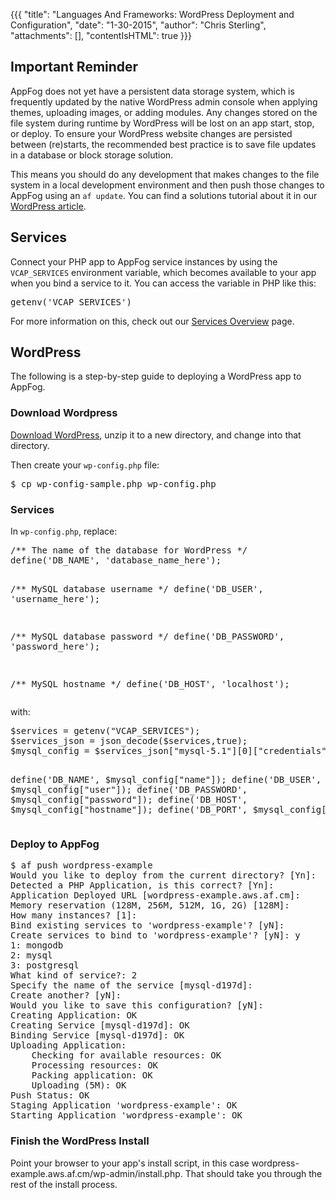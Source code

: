 {{{
  "title": "Languages And Frameworks: WordPress Deployment and Configuration",
  "date": "1-30-2015",
  "author": "Chris Sterling",
  "attachments": [],
  "contentIsHTML": true
}}}

<h2>Important Reminder</h2>
<p>AppFog does not yet have a persistent data storage system, which is frequently updated by the native WordPress admin console when applying themes, uploading images, or adding modules. Any changes stored on the file system during runtime by WordPress will be lost on an app start, stop, or deploy. To ensure your WordPress website changes are persisted between (re)starts, the recommended best practice is to save file updates in a database or block storage solution.</p>
<p>This means you should do any development that makes changes to the file system in a local development environment and then push those changes to AppFog using an <code>af update</code>. You can find a solutions tutorial about it in our <a href="/hc/en-us/articles/204232423-WordPress-and-AppFog">WordPress article</a>.</p>
<h2>Services</h2>
<p>Connect your PHP app to AppFog service instances by using the <code>VCAP_SERVICES</code> environment variable, which becomes available to your app when you bind a service to it. You can access the variable in PHP like this:</p>
<pre>getenv('VCAP_SERVICES')
</pre>
<p>For more information on this, check out our <a href="/hc/en-us/sections/200463987-Services">Services Overview</a> page.</p>
<h2 id="wordpress">WordPress</h2>
<p>The following is a step-by-step guide to deploying a WordPress app to AppFog.</p>
<h3>Download Wordpress</h3>
<p><a href="http://wordpress.org/download/">Download WordPress</a>, unzip it to a new directory, and change into that directory.</p>
<p>Then create your <code>wp-config.php</code> file:</p>
<pre>$ cp wp-config-sample.php wp-config.php
</pre>
<h3>Services</h3>
<p>In <code>wp-config.php</code>, replace:</p>
<pre>/** The name of the database for WordPress */
define('DB_NAME', 'database_name_here');

/** MySQL database username */
define('DB_USER', 'username_here');

/** MySQL database password */
define('DB_PASSWORD', 'password_here');

/** MySQL hostname */
define('DB_HOST', 'localhost');
</pre>
<p>with:</p>
<pre>$services = getenv("VCAP_SERVICES");
$services_json = json_decode($services,true);
$mysql_config = $services_json["mysql-5.1"][0]["credentials"];

define('DB_NAME', $mysql_config["name"]);
define('DB_USER', $mysql_config["user"]);
define('DB_PASSWORD', $mysql_config["password"]);
define('DB_HOST', $mysql_config["hostname"]);
define('DB_PORT', $mysql_config["port"]);
</pre>
<h3>Deploy to AppFog</h3>
<pre>$ af push wordpress-example
Would you like to deploy from the current directory? [Yn]:
Detected a PHP Application, is this correct? [Yn]:
Application Deployed URL [wordpress-example.aws.af.cm]:
Memory reservation (128M, 256M, 512M, 1G, 2G) [128M]:
How many instances? [1]:
Bind existing services to 'wordpress-example'? [yN]:
Create services to bind to 'wordpress-example'? [yN]: y
1: mongodb
2: mysql
3: postgresql
What kind of service?: 2
Specify the name of the service [mysql-d197d]:
Create another? [yN]:
Would you like to save this configuration? [yN]:
Creating Application: OK
Creating Service [mysql-d197d]: OK
Binding Service [mysql-d197d]: OK
Uploading Application:
    Checking for available resources: OK
    Processing resources: OK
    Packing application: OK
    Uploading (5M): OK
Push Status: OK
Staging Application 'wordpress-example': OK
Starting Application 'wordpress-example': OK
</pre>
<h3>Finish the WordPress Install</h3>
<p>Point your browser to your app's install script, in this case wordpress-example.aws.af.cm/wp-admin/install.php. That should take you through the rest of the install process.</p>
